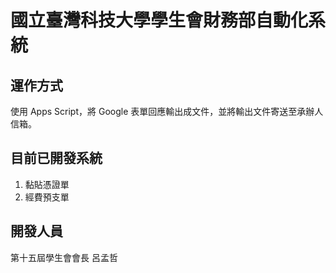 # 國立臺灣科技大學學生會財務部自動化系統

## 運作方式
使用 Apps Script，將 Google 表單回應輸出成文件，並將輸出文件寄送至承辦人信箱。

## 目前已開發系統
1. 黏貼憑證單
2. 經費預支單

## 開發人員
第十五屆學生會會長 呂孟哲

